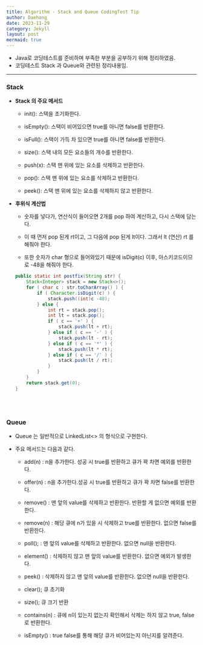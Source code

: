 ```yaml
---
title: Algorithm - Stack and Queue CodingTest Tip
author: Daehong
date: 2023-11-29
category: Jekyll
layout: post
mermaid: true
---
```


* Java로 코딩테스트를 준비하며 부족한 부분을 공부하기 위해 정리하였음.
* 코딩테스트 Stack 과 Queue와 관련된 정리내용임.

<hr>

### Stack

 - **Stack 의 주요 메서드**
 
	- init(): 스택을 초기화한다.
	
    - isEmpty(): 스택이 비어있으면 true를 아니면 false를 반환한다.
	
    - isFull(): 스택이 가득 차 있으면 true를 아니면 false를 반환한다.
	
    - size(): 스택 내의 모든 요소들의 개수를 반환한다.
	
    - push(x): 스택 맨 위에 있는 요소를 삭제하고 반환한다.
	
    - pop(): 스택 맨 위에 있는 요소를 삭제하고 반환한다.
	
    - peek(): 스택 맨 위에 있는 요소를 삭제하지 않고 반환한다.

 - **후위식 계산법**
 
	- 숫자를 넣다가, 연산식이 들어오면 2개를 pop 하여 계산하고, 다시 스택에 담는다.
	
	- 이 때 먼저 pop 된게 rt이고, 그 다음에 pop 된게 lt이다. 그래서 lt (연산) rt 를 해줘야 한다.
	
	- 또한 숫자가 char 형으로 들어와있기 때문에 isDigit(c) 이후, 아스키코드이므로 -48을 해줘야 한다.
	
	```java
	public static int postfix(String str) {
        Stack<Integer> stack = new Stack<>();
        for ( char c : str.toCharArray() ) {
            if ( Character.isDigit(c) ) {
                stack.push((int)c -48);
            } else {
                int rt = stack.pop();
                int lt = stack.pop();
                if ( c == '+' ) {
                    stack.push(lt + rt);
                } else if ( c == '-' ) {
                    stack.push(lt - rt);
                } else if ( c == '*' ) {
                    stack.push(lt * rt);
                } else if ( c == '/' ) {
                    stack.push(lt / rt);
                }
            }
        }
        return stack.get(0);
    }
	```
 
<br>
<br>

### Queue

 - Queue 는 일반적으로 LinkedList<> 의 형식으로 구현한다.
 
 - 주요 메서드는 다음과 같다.
 
	- add(n) : n을 추가한다. 성공 시 true를 반환하고 큐가 꽉 차면 예외를 반환한다.
	
	- offer(n) : n을 추가한다.성공 시 true를 반환하고 큐가 꽉 차면 false를 반환한다.
	
	- remove() : 맨 앞의 value를 삭제하고 반환한다. 반환할 게 없으면 예외를 반환한다.
	
	- remove(n) : 해당 큐에 n가 있을 시 삭제하고 true를 반환한다. 없으면 false를 반환한다.
	
	- poll(); : 맨 앞의 value를 삭제하고 반환한다. 없으면 null을 반환한다.
	
	- element() : 삭제하지 않고 맨 앞의 value를 반환한다. 없으면 예외가 발생한다.
	
	- peek() : 삭제하지 않고 맨 앞의 value를 반환한다. 없으면 null을 반환한다.
	
	- clear(); 큐 초기화
	
	- size(); 큐 크기 반환
	
	- contains(n) : 큐에 n이 있는지 없는지 확인해서 삭제는 하지 않고 true, false로 반환한다.
	
	- isEmpty() : true false를 통해 해당 큐가 비어있는지 아닌지를 알려준다.


<br>
<br>
<br>
<br>
<br>